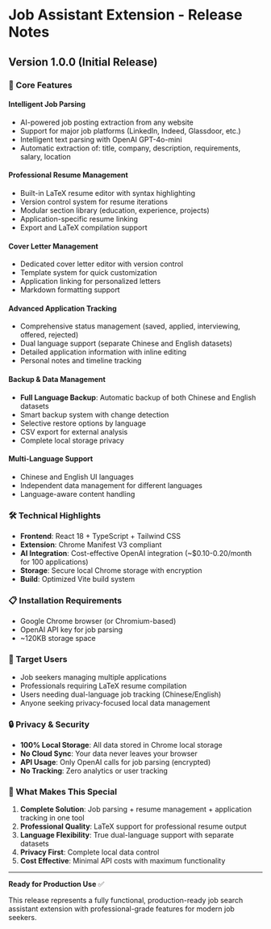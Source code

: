 # Job Assistant Extension - Release Notes

## Version 1.0.0 (Initial Release)

### 🚀 Core Features

#### **Intelligent Job Parsing**
- AI-powered job posting extraction from any website
- Support for major job platforms (LinkedIn, Indeed, Glassdoor, etc.)
- Intelligent text parsing with OpenAI GPT-4o-mini
- Automatic extraction of: title, company, description, requirements, salary, location

#### **Professional Resume Management**
- Built-in LaTeX resume editor with syntax highlighting
- Version control system for resume iterations
- Modular section library (education, experience, projects)
- Application-specific resume linking
- Export and LaTeX compilation support

#### **Cover Letter Management**
- Dedicated cover letter editor with version control
- Template system for quick customization
- Application linking for personalized letters
- Markdown formatting support

#### **Advanced Application Tracking**
- Comprehensive status management (saved, applied, interviewing, offered, rejected)
- Dual language support (separate Chinese and English datasets)
- Detailed application information with inline editing
- Personal notes and timeline tracking

#### **Backup & Data Management**
- **Full Language Backup**: Automatic backup of both Chinese and English datasets
- Smart backup system with change detection
- Selective restore options by language
- CSV export for external analysis
- Complete local storage privacy

#### **Multi-Language Support**
- Chinese and English UI languages
- Independent data management for different languages
- Language-aware content handling

### 🛠️ Technical Highlights

- **Frontend**: React 18 + TypeScript + Tailwind CSS
- **Extension**: Chrome Manifest V3 compliant
- **AI Integration**: Cost-effective OpenAI integration (~$0.10-0.20/month for 100 applications)
- **Storage**: Secure local Chrome storage with encryption
- **Build**: Optimized Vite build system

### 📋 Installation Requirements

- Google Chrome browser (or Chromium-based)
- OpenAI API key for job parsing
- ~120KB storage space

### 🎯 Target Users

- Job seekers managing multiple applications
- Professionals requiring LaTeX resume compilation
- Users needing dual-language job tracking (Chinese/English)
- Anyone seeking privacy-focused local data management

### 🔒 Privacy & Security

- **100% Local Storage**: All data stored in Chrome local storage
- **No Cloud Sync**: Your data never leaves your browser
- **API Usage**: Only OpenAI calls for job parsing (encrypted)
- **No Tracking**: Zero analytics or user tracking

### 🌟 What Makes This Special

1. **Complete Solution**: Job parsing + resume management + application tracking in one tool
2. **Professional Quality**: LaTeX support for professional resume output
3. **Language Flexibility**: True dual-language support with separate datasets
4. **Privacy First**: Complete local data control
5. **Cost Effective**: Minimal API costs with maximum functionality

---

**Ready for Production Use** ✅

This release represents a fully functional, production-ready job search assistant extension with professional-grade features for modern job seekers.